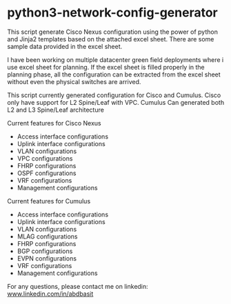 # python3-network-config-generator

This script generate Cisco Nexus configuration using the power of python and Jinja2 templates based on the attached excel sheet. There are some sample data provided in the excel sheet.

I have been working on multiple datacenter green field deployments where i use excel sheet for planning. If the excel sheet is filled properly in the planning phase, all the configuration can be extracted from the excel sheet without even the physical switches are arrived.

This script currently generated configuration for Cisco and Cumulus. Cisco only have support for L2 Spine/Leaf with VPC. Cumulus Can generated both L2 and L3 Spine/Leaf architecture

Current features for Cisco Nexus
- Access interface configurations
- Uplink interface configurations
- VLAN configurations
- VPC configurations
- FHRP configurations
- OSPF configurations
- VRF configurations
- Management configurations

Current features for Cumulus
- Access interface configurations
- Uplink interface configurations
- VLAN configurations
- MLAG configurations
- FHRP configurations
- BGP configurations
- EVPN configurations
- VRF configurations
- Management configurations

For any questions, please contact me on linkedin: www.linkedin.com/in/abdbasit
